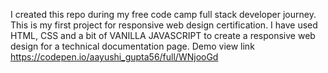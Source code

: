 I created this repo during my free code camp full stack developer journey. This is my first project for responsive web design certification. I have used HTML, CSS and a bit of VANILLA JAVASCRIPT to create a responsive web design for a technical documentation page.
Demo view link https://codepen.io/aayushi_gupta56/full/WNjooGd
